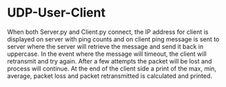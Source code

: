 # UDP-User-Client

When both Server.py and Client.py connect, the IP address for client is displayed on server 
with ping counts and on client ping message is sent to server where the server will retrieve the message 
and send it back in uppercase. In the event where the message will timeout, the client will retransmit 
and try again. After a few attempts the packet will be lost and process will continue. At the end of the 
client side a print of the max, min, average, packet loss and packet retransmitted is calculated and 
printed. 
